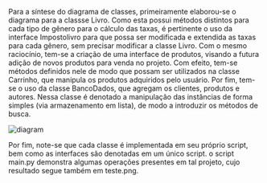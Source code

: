   Para a síntese do diagrama de classes, primeiramente elaborou-se o diagrama para a classse Livro. Como esta
possui métodos distintos para cada tipo de gênero para o cálculo das taxas, é pertinente o uso da interface
Impostolivro para que possa ser modificada e extendida as taxas para cada gênero, sem precisar modificar a
classe Livro. 
  Com o mesmo raciocínio, tem-se a criação de uma interface de produtos, visando a futura adição de novos produtos
para venda no projeto. Com efeito, tem-se métodos definidos nele de modo que possam ser utilizados na classe
Carrinho, que manipula os produtos adquiridos pelo usuário.
  Por fim, tem-se o uso da classe BancoDados, que agregam os clientes, produtos e autores. Nessa classe é
denotado a manipulação das instâncias de forma simples (via armazenamento em lista), de modo a introduzir os
métodos de busca.

![diagram](https://user-images.githubusercontent.com/101301437/178034386-12f64e71-4560-49a7-a4e8-2f1f7b4da985.png)

Por fim, note-se que cada classe é implementada em seu próprio script, bem como as interfaces são denotadas
em um único script. o script main.py demonstra algumas operações presentes em tal projeto, cujo resultado segue também em teste.png.
